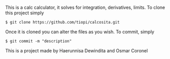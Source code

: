This is a calc calculator, it solves for integration, derivatives, limits.
To clone this project simply
```
$ git clone https://github.com/tiopi/calcosita.git
```
Once it is cloned you can alter the files as you wish. To commit, simply
```
$ git commit -m "description"
```
This is a project made by Haerunnisa Dewindita and Osmar Coronel


